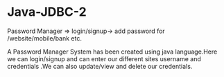 # Java-JDBC-2

Password Manager => login/signup-> add password for /website/mobile/bank etc.

A Password Manager System has been created using java language.Here we can login/signup and can enter our different sites username and 
credentials .We can also update/view and delete our credentials.
